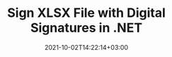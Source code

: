 ---
############################# Static ############################
layout: "autogen-gist"
date: 2021-10-02T14:22:14+03:00
draft: false
path: "total/net/signature/xlsx/"
other_out_formats: "PDF WORD EXCEL DOC DOCX DOCM DOT DOTM DOTX XLS XLSB XLSM XLSX XLTM XLTX PPT PPTX PPS PPSX POTX POTM CMX BMP JPEG GIF PNG WEBP TIFF WMF PSD SVG ODP OTP ODS OTS ODT OTT"
ad_headline: "Digitally Sign XLSX | .NET"
ad_description: "Add, edit, search, verify & delete digital signatures from XLSX in C# .NET"

############################# Head ############################
head_title: "Add Digital Signatures to XLSX File Viewer in C#, VB.NET"
head_description: "C# .NET Digital Signature API to add, edit, search, verify & delete digital signatures in a XLSX file. Digitally sign documents with barcode, image, text, stamp, metadata, QR-code and form field signatures."

############################# Header ############################
title: "Sign XLSX File with Digital Signatures in .NET"
description: "Digitally sign and verify signatures in a XLSX file and various other document formats within C#, ASP.NET, VB.NET & Xamarin applications. Implement Barcode, Text, Image, Metadata, QR Code, Form Field and stamp signatures in multiple forms by setting up customized text, font style, colors and adjusting advanced e-signatures properties in the document."

############################# SubMenu ############################
submenu:
    enable: false

############################# Content ############################
content:
    enable: true
    block:
    - title_left: "How to Digitally Sign XLSX Files in C#"
      content_left: |
          [Conholdate.Total for .NET](https://products.conholdate.com/total/net/) supports signing XLSX documents with digital signatures using a few lines of C# .NET code.

          -   Instantiate **Signature** with input document
          -   Instantiate **DigitalSignOptions** object with certificate details
          -   Call **Sign** method of **Signature** class and pass **DigitalSignOptions** to it
          -   Set options to view signed document as HTML
          
      title_right: "APIs Download & Installation Instructions"
      content_right: |
          The following piece of code requires `GroupDocs.Signature` & `GroupDocs.Viewer` namespaces. You can get the respective files from the [downloads](https://downloads.conholdate.com/total/net) or fetch the whole package from [NuGet](https://www.nuget.org/packages/Conholdate.Total/).
          
          Sign your digtial documents with Barcode, Text, Image, Metadata, QR Code, Form Field and stamp signatures on operating systems such as Windows, Linux or macOS while using platforms such as Windows Azure, Mono and Xamarin.
          
      gisthash: "95d923d0c843df75412574e6571f9534"
      gistfile: "add-digital-signatures-to-pdf.cs"

    - title_left: "Search Barcode Signatures in PDF File in C#"
      content_left: |
          Search a wide variety of e-signature types from a digitally signed PDF document by setting up advanced signatures manipulation options and search filters to get a list of electronic signatures that match with the search criterion.

          -   Instantiate **Signature** with input document
          -   Instantiate **DigitalSearchOptions** object as per requirements and specified search options
          -   Call Search method of Signature class instance and pass DigitalSearchOptions to it
        
      title_right: "Sign, Verify, Update & Delete Signatures"
      content_right: |
          Using Conholdate.com APIs – developers can implement different signatures customization options to add and view e-signatures from a wide range of popular document file formats.
          
          Users can also search and verify some specific signatures from an already signed digital document; manipulate signatures based on size or textual content and delete any signatures from the same document.
          
      gisthash: "89f71572ba0f6f90697aa9a661ebcab0"
      gistfile: "search-barcode-signatures-in-pdf-file.cs"

############################# About Formats ############################
about_formats:
    enable: false
############################# More Formats ############################
more_formats:
    enable: true
    auto: false
    other_out_formats: PDF WORD EXCEL DOC DOCX DOCM DOT DOTM DOTX XLS XLSB XLSM XLSX XLTM XLTX PPT PPTX PPS PPSX POTX POTM CDR BMP JPEG GIF PNG WEBP TIFF WMF PSD SVG ODP OTP ODS OTS ODT OTT
############################# Back to top ###############################
back_to_top:
  enable: true
---